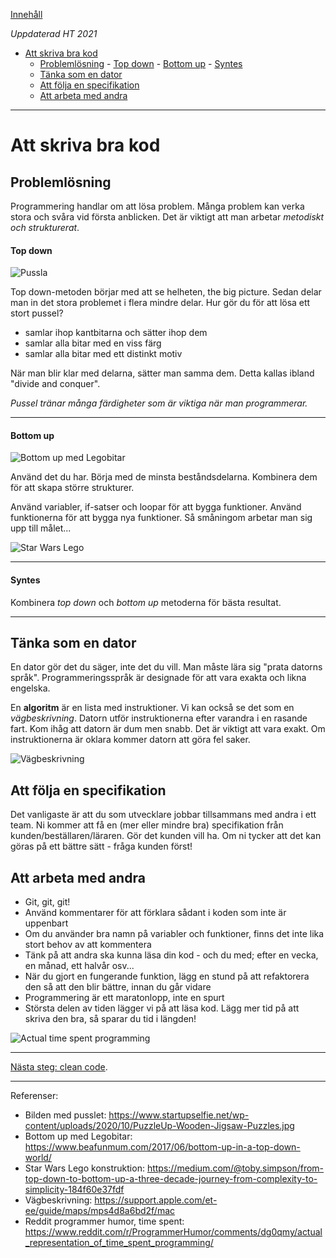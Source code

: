 [Innehåll](../README.md)

*Uppdaterad HT 2021*

- [Att skriva bra kod](#att-skriva-bra-kod)
	- [Problemlösning](#problemlösning)
			- [Top down](#top-down)
			- [Bottom up](#bottom-up)
			- [Syntes](#syntes)
	- [Tänka som en dator](#tänka-som-en-dator)
	- [Att följa en specifikation](#att-följa-en-specifikation)
	- [Att arbeta med andra](#att-arbeta-med-andra)

---

# Att skriva bra kod
## Problemlösning
Programmering handlar om att lösa problem. Många problem kan verka stora och svåra vid första anblicken. Det är viktigt att man arbetar *metodiskt och strukturerat*.

#### Top down
![Pussla](../img/jigsaw.jpg)

Top down-metoden börjar med att se helheten, the big picture. Sedan delar man in det stora problemet i flera mindre delar. Hur gör du för att lösa ett stort pussel?
+ samlar ihop kantbitarna och sätter ihop dem
+ samlar alla bitar med en viss färg
+ samlar alla bitar med ett distinkt motiv

När man blir klar med delarna, sätter man samma dem. Detta kallas ibland "divide and conquer".

*Pussel tränar många färdigheter som är viktiga när man programmerar.*

---

#### Bottom up
![Bottom up med Legobitar](../img/lego-2.jpg)

Använd det du har. Börja med de minsta beståndsdelarna. Kombinera dem för att skapa större strukturer.

Använd variabler, if-satser och loopar för att bygga funktioner. Använd funktionerna för att bygga nya funktioner. Så småningom arbetar man sig upp till målet...

![Star Wars Lego](../img/lego.jpeg)

---

#### Syntes
Kombinera *top down* och *bottom up* metoderna för bästa resultat.

---


## Tänka som en dator
En dator gör det du säger, inte det du vill. Man måste lära sig "prata datorns språk". Programmeringsspråk är designade för att vara exakta och likna engelska.

En **algoritm** är en lista med instruktioner. Vi kan också se det som en *vägbeskrivning*. Datorn utför instruktionerna efter varandra i en rasande fart. Kom ihåg att datorn är dum men snabb. Det är viktigt att vara exakt. Om instruktionerna är oklara kommer datorn att göra fel saker.

![Vägbeskrivning](../img/directions.png)


## Att följa en specifikation
Det vanligaste är att du som utvecklare jobbar tillsammans med andra i ett team. Ni kommer att få en (mer eller mindre bra) specifikation från kunden/beställaren/läraren. Gör det kunden vill ha. Om ni tycker att det kan göras på ett bättre sätt - fråga kunden först!


## Att arbeta med andra
+ Git, git, git!
+ Använd kommentarer för att förklara sådant i koden som inte är uppenbart
+ Om du använder bra namn på variabler och funktioner, finns det inte lika stort behov av att kommentera
+ Tänk på att andra ska kunna läsa din kod - och du med; efter en vecka, en månad, ett halvår osv...
+ När du gjort en fungerande funktion, lägg en stund på att refaktorera den så att den blir bättre, innan du går vidare
+ Programmering är ett maratonlopp, inte en spurt
+ Största delen av tiden lägger vi på att läsa kod. Lägg mer tid på att skriva den bra, så sparar du tid i längden!

![Actual time spent programming](../img/time-spent-programming.png)

---

[Nästa steg: clean code](clean-code-summary.md#nästa-steg).

---


Referenser:
+ Bilden med pusslet: https://www.startupselfie.net/wp-content/uploads/2020/10/PuzzleUp-Wooden-Jigsaw-Puzzles.jpg
+ Bottom up med Legobitar: https://www.beafunmum.com/2017/06/bottom-up-in-a-top-down-world/
+ Star Wars Lego konstruktion: https://medium.com/@toby.simpson/from-top-down-to-bottom-up-a-three-decade-journey-from-complexity-to-simplicity-184f60e37fdf
+ Vägbeskrivning: https://support.apple.com/et-ee/guide/maps/mps4d8a6bd2f/mac
+ Reddit programmer humor, time spent: https://www.reddit.com/r/ProgrammerHumor/comments/dg0qmy/actual_representation_of_time_spent_programming/
